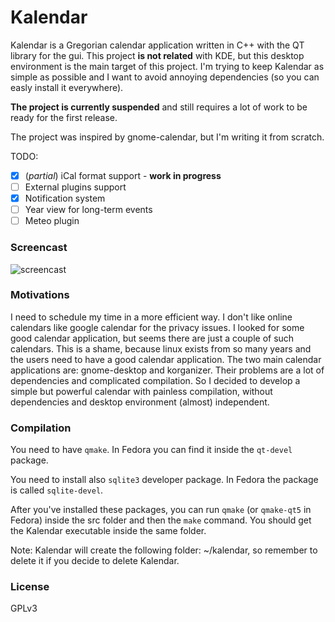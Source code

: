 # Kalendar

Kalendar is a Gregorian calendar application written in C++ with the QT library for the gui. This project **is not related** with KDE, but this desktop environment is the main target of this project. I'm trying to keep Kalendar as simple as possible and I want to avoid annoying dependencies (so you can easly install it everywhere).

**The project is currently suspended** and still requires a lot of work to be ready for the first release.

The project was inspired by gnome-calendar, but I'm writing it from scratch.

TODO:
* [x] \(_partial_\) iCal format support - **work in progress**
* [ ] External plugins support
* [x] Notification system
* [ ] Year view for long-term events
* [ ] Meteo plugin

### Screencast

![screencast](https://raw.githubusercontent.com/echo-devim/kalendar/master/screencast.gif)

### Motivations
I need to schedule my time in a more efficient way. I don't like online calendars like google calendar for the privacy issues. I looked for some good calendar application, but seems there are just a couple of such calendars. This is a shame, because linux exists from so many years and the users need to have a good calendar application. The two main calendar applications are: gnome-desktop and korganizer. Their problems are a lot of dependencies and complicated compilation. So I decided to develop a simple but powerful calendar with painless compilation, without dependencies and desktop environment (almost) independent.

### Compilation

You need to have `qmake`. In Fedora you can find it inside the `qt-devel` package.

You need to install also `sqlite3` developer package. In Fedora the package is called `sqlite-devel`.

After you've installed these packages, you can run `qmake` (or `qmake-qt5` in Fedora) inside the src folder and then the `make` command.
You should get the Kalendar executable inside the same folder.

Note: Kalendar will create the following folder: ~/kalendar, so remember to delete it if you decide to delete Kalendar.

### License
GPLv3
